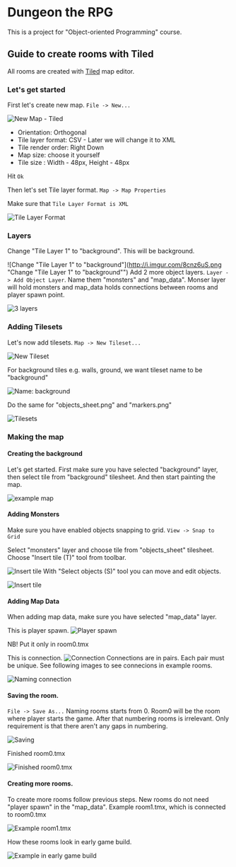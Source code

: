 # Dungeon the RPG
This is a project for "Object-oriented Programming" course.

## Guide to create rooms with Tiled

All rooms are created with [Tiled](http://www.mapeditor.org/ "Tiled Map Editor download") map editor.

### Let's get started

First let's create new map. `File -> New...`

![New Map - Tiled](http://i.imgur.com/gMGdWtx.png "New Map - Tiled")
* Orientation: Orthogonal
* Tile layer format: CSV - Later we will change it to XML
* Tile render order: Right Down
* Map size: choose it yourself
* Tile size : 
Width - 48px, Height - 48px

Hit `Ok`

Then let's set Tile layer format.
`Map -> Map Properties`

Make sure that `Tile Layer Format is XML`

![Tile Layer Format](http://i.imgur.com/MLGBO85.png "Tile Layer Format is XML")

### Layers
Change "Tile Layer 1" to "background". This will be background.

![Change "Tile Layer 1" to "background"](http://i.imgur.com/8cnz6uS.png "Change "Tile Layer 1" to "background"")
Add 2 more object layers. `Layer -> Add Object Layer`. Name them "monsters" and "map_data". Monser layer will hold monsters and map_data holds connections between rooms and player spawn point.

![3 layers](http://i.imgur.com/w0rMh8T.png "All 3 layers")

### Adding Tilesets
Let's now add tilesets. `Map -> New Tileset...`

![New Tileset](http://i.imgur.com/q4MadH9.png "Map -> New Tileset...")

For background tiles e.g. walls, ground, we want tileset name to be "background"

![Name: background](http://i.imgur.com/JFcRT4K.png "Name: background")

Do the same for "objects_sheet.png" and "markers.png"

![Tilesets](http://i.imgur.com/iHbTloO.png "All tilesets")

### Making the map

#### Creating the background
Let's get started. First make sure you have selected "background" layer, then select tile from "background" tilesheet. And then start painting the map.

![example map](http://i.imgur.com/1vAKsfT.png "Example map")

#### Adding Monsters
Make sure you have enabled objects snapping to grid. `View -> Snap to Grid`

Select "monsters" layer and choose tile from "objects_sheet" tilesheet.
Choose "Insert tile (T)" tool from toolbar.

![Insert tile](http://i.imgur.com/YbTkjjy.png "Insert tile (T)")
With "Select objects (S)" tool you can move and edit objects.

![Insert tile](http://i.imgur.com/r5ssod9.png "Example map with monsters")

#### Adding Map Data

When adding map data, make sure you have selected "map_data" layer.

This is player spawn.
![Player spawn](http://i.imgur.com/g5bC0P6.png "Put it only in room0")

NB! Put it only in room0.tmx

This is connection.
![Connection](http://i.imgur.com/An7y0AK.png "Connection")
Connections are in pairs. Each pair must be unique. See following images to see connecions in example rooms.

![Naming connection](http://i.imgur.com/VmOcef9.png "Naming connection")

#### Saving the room.
`File -> Save As...` Naming rooms starts from 0. Room0 will be the room where player starts the game. After that numbering rooms is irrelevant. Only requirement is that there aren't any gaps in numbering.

![Saving](http://i.imgur.com/0nGI6sL.png "Saving the room.")

Finished room0.tmx

![Finished room0.tmx](http://i.imgur.com/5ZCEh5G.png "Finished room0.tmx")

#### Creating more rooms.

To create more rooms follow previous steps. New rooms do not need "player spawn" in the "map_data".
Example room1.tmx, which is connected to room0.tmx

![Example room1.tmx](http://i.imgur.com/2wTYZTw.png "Example room1.tmx")

How these rooms look in early game build.

![Example in early game build](http://i.imgur.com/WBXeEF4.gif "Example in early game build")

